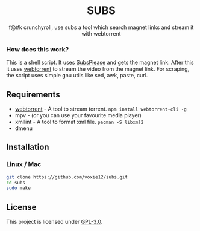 <h1 align="center">SUBS</h1>
<p align="center">f@#k crunchyroll, use subs a tool which search magnet links and stream it with webtorrent</p>


### How does this work?

This is a shell script. It uses [SubsPlease](https://subsplease.org/) and gets the magnet link.
After this it uses [webtorrent](https://webtorrent.io/) to stream the video from the magnet link.
For scraping, the script uses simple gnu utils like sed, awk, paste, curl.

## Requirements

* [webtorrent](https://webtorrent.io/) - A tool to stream torrent. `npm install webtorrent-cli -g`
* mpv - (or you can use your favourite media player)
* xmllint - A tool to format xml file. `pacman -S libxml2`
* dmenu

## Installation

### Linux / Mac

```sh
git clone https://github.com/voxie12/subs.git
cd subs
sudo make
```

## License
This project is licensed under [GPL-3.0](https://raw.githubusercontent.com/Illumina/licenses/master/gpl-3.0.txt).
